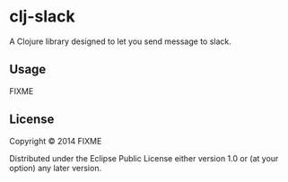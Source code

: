 # clj-slack

A Clojure library designed to let you send message to slack.

## Usage

FIXME

## License

Copyright © 2014 FIXME

Distributed under the Eclipse Public License either version 1.0 or (at
your option) any later version.
